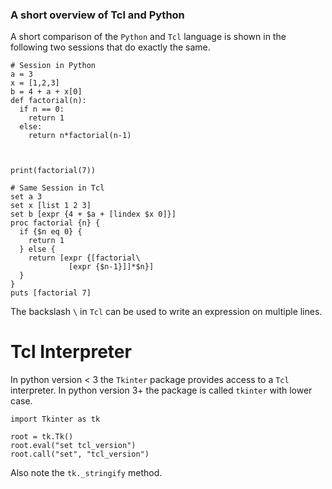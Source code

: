 <script>
document.getElementById("learn_Python_tkinter").className += " selected";
</script>

### A short overview of Tcl and Python

A short comparison of the `Python` and `Tcl` language is shown in the
following two sessions that do exactly the same.

<div class="twocolumn">

~~~~~ {.left}
# Session in Python
a = 3
x = [1,2,3]
b = 4 + a + x[0]
def factorial(n):
  if n == 0:
    return 1
  else:
    return n*factorial(n-1)



print(factorial(7))
~~~~~

~~~ {.right .tclcode}
# Same Session in Tcl
set a 3
set x [list 1 2 3]
set b [expr {4 + $a + [lindex $x 0]}]
proc factorial {n} {
  if {$n eq 0} {
    return 1
  } else {
    return [expr {[factorial\
             [expr {$n-1}]]*$n}]
  }
}
puts [factorial 7]
~~~
</div>

The backslash `\` in `Tcl` can be used to write an expression on
multiple lines.


# Tcl Interpreter

In python version < 3 the `Tkinter` package provides access to a `Tcl`
interpreter. In python version 3+ the package is called `tkinter` with
lower case.

~~~
import Tkinter as tk

root = tk.Tk()
root.eval("set tcl_version")
root.call("set", "tcl_version")
~~~

Also note the `tk._stringify` method.

